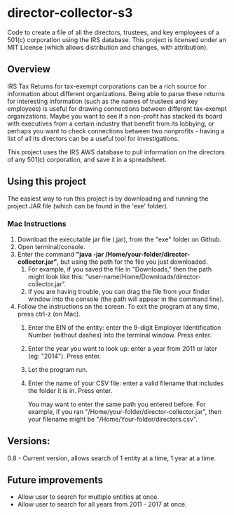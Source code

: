 # director-collector-s3
Code to create a file of all the directors, trustees, and key employees of a 501(c) corporation using the IRS database. This project is licensed under an MIT License (which allows distribution and changes, with attribution). 

## Overview

IRS Tax Returns for tax-exempt corporations can be a rich source for information about different organizations. Being able to parse these returns for interesting information (such as the names of trustees and key employees) is useful for drawing connections between different tax-exempt organizations. Maybe you want to see if a non-profit has stacked its board with executives from a certain industry that benefit from its lobbying, or perhaps you want to check connections between two nonprofits - having a list of all its directors can be a useful tool for investigations. 

This project uses the IRS AWS database to pull information on the directors of any 501(c) corporation, and save it in a spreadsheet.

## Using this project

The easiest way to run this project is by downloading and running the project JAR file (which can be found in the 'exe' folder). 

### Mac Instructions

1. Download the executable jar file (.jar), from the "exe" folder on Github.
2. Open terminal/console.
3. Enter the command **"java -jar /Home/your-folder/director-collector.jar"**, but using the path for the  file you just downloaded. 
	1. For example, if you saved the file in "Downloads," then the path might look like this: "user-name/Home/Downloads/director-collector.jar".
	2. If you are having trouble, you can drag the file from your finder window into the console (the path will appear in the command line).
4. Follow the instructions on the screen. To exit the program at any time, press ctrl-z (on Mac). 
	1. Enter the EIN of the entity: enter the 9-digit Employer Identification Number (without dashes) into the terminal window. Press enter.
	2. Enter the year you want to look up: enter a year from 2011 or later (eg: "2014"). Press enter.
	3. Let the program run.
	4. Enter the name of your CSV file: enter a valid filename that includes the folder it is in. Press enter. 
	
	   You may want to enter the same path you entered before. For example, if you ran "/Home/your-folder/director-collector.jar", then your filename might be "/Home/Your-folder/directors.csv". 

## Versions:
0.8 - Current version, allows search of 1 entity at a time, 1 year at a time.

## Future improvements

- Allow user to search for multiple entities at once.
- Allow user to search for all years from 2011 - 2017 at once. 
